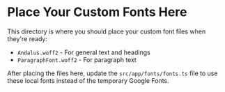 # Place Your Custom Fonts Here

This directory is where you should place your custom font files when they're ready:

- `Andalus.woff2` - For general text and headings
- `ParagraphFont.woff2` - For paragraph text

After placing the files here, update the `src/app/fonts/fonts.ts` file to use these local fonts
instead of the temporary Google Fonts.